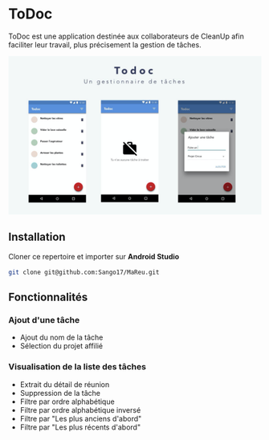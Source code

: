 # ToDoc

ToDoc est une application destinée aux collaborateurs de CleanUp afin faciliter leur travail, plus précisement la gestion de tâches.

![](images/todoc_intro.png)

## Installation
Cloner ce repertoire et importer sur **Android Studio**
```bash
git clone git@github.com:Sango17/MaReu.git
```

## Fonctionnalités

### Ajout d'une tâche
* Ajout du nom de la tâche
* Sélection du projet affilié

### Visualisation de la liste des tâches
* Extrait du détail de réunion
* Suppression de la tâche
* Filtre par ordre alphabétique
* Filtre par ordre alphabétique inversé
* Filtre par "Les plus anciens d'abord"
* Filtre par "Les plus récents d'abord"
